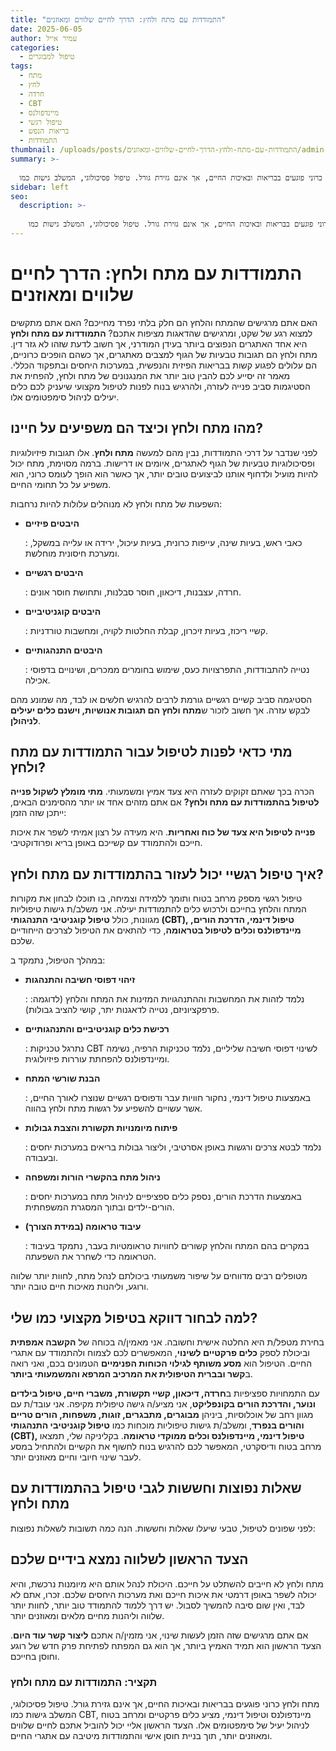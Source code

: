 ```yaml
---
title: "התמודדות עם מתח ולחץ: הדרך לחיים שלווים ומאוזנים"
date: 2025-06-05
author: עמיר אייל
categories:
  - טיפול למבוגרים
tags:
  - מתח
  - לחץ
  - חרדה
  - CBT
  - מיינדפולנס
  - טיפול רגשי
  - בריאות הנפש
  - התמודדות
thumbnail: /uploads/posts/התמודדות-עם-מתח-ולחץ-הדרך-לחיים-שלווים-ומאוזנים/admin-ajax.webp
summary: >-
  
  מתח ולחץ כרוני פוגעים בבריאות ובאיכות החיים, אך אינם גזירת גורל. טיפול פסיכולוגי, המשלב גישות כמו CBT, מיינדפולנס וטיפול דינמי, מציע כלים פרקטיים ומרחב בטוח לניהול יעיל של סימפטומים אלו. הצעד הראשון אליי יכול להוביל אתכם לחיים שלווים ומאוזנים יותר, תוך בניית חוסן אישי והתמודדות מיטיבה עם אתגרי החיים.
sidebar: left
seo:
  description: >-
    
    מתח ולחץ כרוני פוגעים בבריאות ובאיכות החיים, אך אינם גזירת גורל. טיפול פסיכולוגי, המשלב גישות כמו CBT, מיינדפולנס וטיפול דינמי, מציע כלים פרקטיים ומרחב בטוח לניהול יעיל של סימפטומים אלו. הצעד הראשון אליי יכול להוביל אתכם לחיים שלווים ומאוזנים יותר, תוך בניית חוסן אישי והתמודדות מיטיבה עם אתגרי החיים.
---
```



# התמודדות עם מתח ולחץ: הדרך לחיים שלווים ומאוזנים

האם אתם מרגישים שהמתח והלחץ הם חלק בלתי נפרד מחייכם? האם אתם מתקשים למצוא רגע של שקט, ומרגישים שהדאגות מציפות אתכם? **התמודדות עם מתח ולחץ** היא אחד האתגרים הנפוצים ביותר בעידן המודרני, אך חשוב לדעת שזהו לא גזר דין. מתח ולחץ הם תגובות טבעיות של הגוף למצבים מאתגרים, אך כשהם הופכים כרוניים, הם עלולים לפגוע קשות בבריאות הפיזית והנפשית, במערכות היחסים ובתפקוד הכללי. מאמר זה יסייע לכם להבין טוב יותר את המנגנונים של מתח ולחץ, להפחית את הסטיגמות סביב פנייה לעזרה, ולהרגיש בנוח לפנות לטיפול מקצועי שיעניק לכם כלים יעילים לניהול סימפטומים אלו.

## מהו מתח ולחץ וכיצד הם משפיעים על חיינו?

לפני שנדבר על דרכי התמודדות, נבין מהם למעשה **מתח ולחץ**. אלו תגובות פיזיולוגיות ופסיכולוגיות טבעיות של הגוף לאתגרים, איומים או דרישות. ברמה מסוימת, מתח יכול להיות מועיל ולדחוף אותנו לביצועים טובים יותר, אך כאשר הוא הופך לעומס כרוני, הוא משפיע על כל תחומי החיים.

השפעות של מתח ולחץ לא מנוהלים עלולות להיות נרחבות:

* **היבטים פיזיים**

  : כאבי ראש, בעיות שינה, עייפות כרונית, בעיות עיכול, ירידה או עלייה במשקל, ומערכת חיסונית מוחלשת.

* **היבטים רגשיים**

  : חרדה, עצבנות, דיכאון, חוסר סבלנות, ותחושת חוסר אונים.

* **היבטים קוגניטיביים**

  : קשיי ריכוז, בעיות זיכרון, קבלת החלטות לקויה, ומחשבות טורדניות.

* **היבטים התנהגותיים**

  : נטייה להתבודדות, התפרצויות כעס, שימוש בחומרים ממכרים, ושינויים בדפוסי אכילה.

הסטיגמה סביב קשיים רגשיים גורמת לרבים להרגיש חלשים או לבד, מה שמונע מהם לבקש עזרה. אך חשוב לזכור ש**מתח ולחץ הם תגובות אנושיות, וישנם כלים יעילים לניהולן**.

## מתי כדאי לפנות לטיפול עבור התמודדות עם מתח ולחץ?

הכרה בכך שאתם זקוקים לעזרה היא צעד אמיץ ומשמעותי. **מתי מומלץ לשקול פנייה לטיפול בהתמודדות עם מתח ולחץ?** אם אתם מזהים אחד או יותר מהסימנים הבאים, ייתכן שזה הזמן:

**פנייה לטיפול היא צעד של כוח ואחריות**. היא מעידה על רצון אמיתי לשפר את איכות חייכם ולהתמודד עם קשייכם באופן בריא ופרודוקטיבי.

## איך טיפול רגשיי יכול לעזור בהתמודדות עם מתח ולחץ?

טיפול רגשי מספק מרחב בטוח ותומך ללמידה וצמיחה, בו תוכלו לבחון את מקורות המתח והלחץ בחייכם ולרכוש כלים להתמודדות יעילה. אני משלב/ת גישות טיפוליות מגוונות, כולל **טיפול קוגניטיבי התנהגותי (CBT), טיפול דינמי, הדרכת הורים, מיינדפולנס וכלים לטיפול בטראומה**, כדי להתאים את הטיפול לצרכים הייחודיים שלכם.

במהלך הטיפול, נתמקד ב:

* **זיהוי דפוסי חשיבה והתנהגות**

  : נלמד לזהות את המחשבות וההתנהגויות המזינות את המתח והלחץ (לדוגמה: פרפקציוניזם, נטייה לדאגנות יתר, קושי להציב גבולות).

* **רכישת כלים קוגניטיביים והתנהגותיים**

  : נתרגל טכניקות CBT לשינוי דפוסי חשיבה שליליים, נלמד טכניקות הרפיה, נשימה ומיינדפולנס להפחתת עוררות פיזיולוגית.

* **הבנת שורשי המתח**

  : באמצעות טיפול דינמי, נחקור חוויות עבר ודפוסים רגשיים שנוצרו לאורך החיים, אשר עשויים להשפיע על רגשות מתח ולחץ בהווה.

* **פיתוח מיומנויות תקשורת והצבת גבולות**

  : נלמד לבטא צרכים ורגשות באופן אסרטיבי, וליצור גבולות בריאים במערכות יחסים ובעבודה.

* **ניהול מתח בהקשרי הורות ומשפחה**

  : באמצעות הדרכת הורים, נספק כלים ספציפיים לניהול מתח במערכות יחסים הורים-ילדים ובתוך המסגרת המשפחתית.

* **עיבוד טראומה (במידת הצורך)**

  : במקרים בהם המתח והלחץ קשורים לחוויות טראומטיות בעבר, נתמקד בעיבוד הטראומה כדי לשחרר את השפעתה.

מטופלים רבים מדווחים על שיפור משמעותי ביכולתם לנהל מתח, לחוות יותר שלווה ורוגע, וליהנות מאיכות חיים טובה יותר.

## למה לבחור דווקא בטיפול מקצועי כמו שלי?

בחירת מטפל/ת היא החלטה אישית וחשובה. אני מאמין/ה בכוחה של **הקשבה אמפתית** וביכולת לספק **כלים פרקטיים לשינוי**, המאפשרים לכם לצמוח ולהתמודד עם אתגרי החיים. הטיפול הוא **מסע משותף לגילוי הכוחות הפנימיים** הטמונים בכם, ואני רואה ב**קשר ובברית הטיפולית את המרכיב המרפא והמשמעותי ביותר**.

עם התמחויות ספציפיות ב**חרדה, דיכאון, קשיי תקשורת, משברי חיים, טיפול בילדים ונוער, והדרכת הורים בקונפליקט**, אני מציע/ה גישה טיפולית מקיפה. אני עובד/ת עם מגוון רחב של אוכלוסיות, ביניהן **מבוגרים, מתבגרים, זוגות, משפחות, הורים טריים והורים בנפרד**, ומשלב/ת גישות טיפוליות מוכחות כמו **טיפול קוגניטיבי התנהגותי (CBT), טיפול דינמי, מיינדפולנס וכלים ממוקדי טראומה**. בקליניקה שלי, תמצאו מרחב בטוח ודיסקרטי, המאפשר לכם להרגיש בנוח לחשוף את הקשיים ולהתחיל במסע לעבר שינוי חיובי וחיים מאוזנים יותר.

## שאלות נפוצות וחששות לגבי טיפול בהתמודדות עם מתח ולחץ

לפני שפונים לטיפול, טבעי שיעלו שאלות וחששות. הנה כמה תשובות לשאלות נפוצות:

## הצעד הראשון לשלווה נמצא בידיים שלכם

מתח ולחץ לא חייבים להשתלט על חייכם. היכולת לנהל אותם היא מיומנות נרכשת, והיא יכולה לשפר באופן דרמטי את איכות חייכם ואת מערכות היחסים שלכם. זכרו, אתם לא לבד, ואין שום סיבה להמשיך לסבול. יש דרך ללמוד להתמודד טוב יותר, לחוות יותר שלווה וליהנות מחיים מלאים ומאוזנים יותר.

אם אתם מרגישים שזה הזמן לעשות שינוי, אני מזמין/ה אתכם **ליצור קשר עוד היום**. הצעד הראשון הוא תמיד האמיץ ביותר, אך הוא גם המפתח לפתיחת פרק חדש של רוגע וחוסן בחייכם.

### תקציר: התמודדות עם מתח ולחץ

מתח ולחץ כרוני פוגעים בבריאות ובאיכות החיים, אך אינם גזירת גורל. טיפול פסיכולוגי, המשלב גישות כמו CBT, מיינדפולנס וטיפול דינמי, מציע כלים פרקטיים ומרחב בטוח לניהול יעיל של סימפטומים אלו. הצעד הראשון אליי יכול להוביל אתכם לחיים שלווים ומאוזנים יותר, תוך בניית חוסן אישי והתמודדות מיטיבה עם אתגרי החיים.
